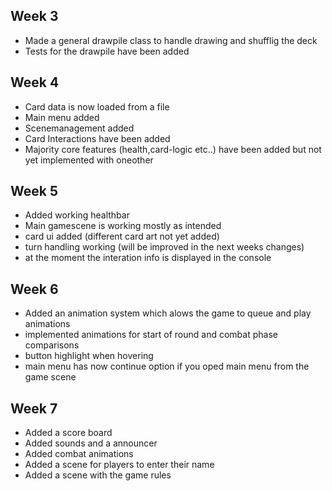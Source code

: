 ## Week 3
- Made a general drawpile class to handle drawing and shufflig the deck
- Tests for the drawpile have been added

## Week 4
- Card data is now loaded from a file
- Main menu added
- Scenemanagement added
- Card Interactions have been added
- Majority core features (health,card-logic etc..) have been added but not yet implemented with oneother

## Week 5
- Added working healthbar
- Main gamescene is working mostly as intended
- card ui added (different card art not yet added)
- turn handling working (will be improved in the next weeks changes)
- at the moment the interation info is displayed in the console

## Week 6
- Added an animation system which alows the game to queue and play animations 
- implemented animations for start of round and combat phase comparisons
- button highlight when hovering
- main menu has now continue option if you oped main menu from the game scene

## Week 7
- Added a score board
- Added sounds and a announcer
- Added combat animations
- Added a scene for players to enter their name
- Added a scene with the game rules